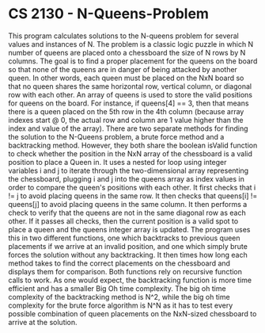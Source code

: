 # CS 2130 - N-Queens-Problem

This program calculates solutions to the N-queens problem for several values and instances of N. The problem is a classic logic puzzle in which N number of queens are placed onto a chessboard the size of N rows by N columns. The goal is to find a proper placement for the queens on the board so that none of the queens are in danger of being attacked by another queen. In other words, each queen must be placed on the NxN board so that no queen shares the same horizontal row, vertical column, or diagonal row with each other. An array of queens is used to store the valid positions for queens on the board. For instance, if queens[4] == 3, then that means there is a queen placed on the 5th row in the 4th column (because array indexes start @ 0, the actual row and column are 1 value higher than the index and value of the array). There are two separate methods for finding the solution to the N-Queens problem, a brute force method and a backtracking method. However, they both share the boolean isValid function to check whether the position in the NxN array of the chessboard is a valid position to place a Queen in. It uses a nested for loop using integer variables i and j to iterate through the two-dimensional array representing the chessboard, plugging i and j into the queens array as index values in order to compare the queen's positions with each other. It first checks that i != j to avoid placing queens in the same row. It then checks that queens[i] != queens[j] to avoid placing queens in the same column. It then performs a check to verify that the queens are not in the same diagonal row as each other. If it passes all checks, then the current position is a valid spot to place a queen and the queens integer array is updated. The program uses this in two different functions, one which backtracks to previous queen placements if we arrive at an invalid  position, and one which simply brute forces the solution without any backtracking. It then times how long each method takes to find the correct placements on the chessboard and displays them for comparison. Both functions rely on recursive function calls to work. As one would expect, the backtracking function is more time efficient and has a smaller Big Oh time complexity. The big oh time complexity of the backtracking method is N^2, while the big oh time complexity for the brute force algorithm is N^N as it has to test every possible combination of queen placements on the NxN-sized chessboard to arrive at the solution.
